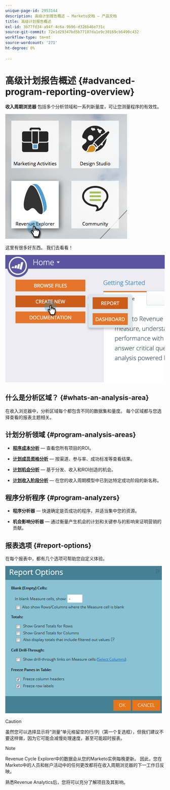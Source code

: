 ```yaml
---
unique-page-id: 2953144
description: 高级计划报告概述 — Marketo文档 — 产品文档
title: 高级计划报告概述
exl-id: 3b77fd34-a94f-4c6a-9b96-d326b46e731c
source-git-commit: 72e1d29347bd5b77107da1e9c30169cb6490c432
workflow-type: tm+mt
source-wordcount: '271'
ht-degree: 0%

---
```


# 高级计划报告概述 {#advanced-program-reporting-overview}

**收入周期浏览器** 包括多个分析领域和一系列新量度，可让您测量程序的有效性。

![](assets/rev.png)

这里有很多好东西。 我们去看看！

![](assets/image2015-4-30-10-3a15-3a17.png)

## 什么是分析区域？ {#whats-an-analysis-area}

在收入浏览器中，分析区域每个都包含不同的数据集和量度。 每个区域都与您选择查看的报表主题相关。

## 计划分析领域 {#program-analysis-areas}

* **[程序成本分析](understanding-the-program-cost-analysis-area.md)**  — 查看您所有项目的ROI。

* **[计划成员资格分析](understanding-the-program-membership-analysis-area.md)**  — 按渠道、参与率、成功标准等查看结果。

* **[计划机会分析](understanding-the-program-opportunity-analysis-area.md)**  — 基于分发、收入和ROI创造的机会。

* **[计划收入阶段分析](understanding-the-program-revenue-stage-analysis-area.md)**  — 在您的收入周期模型中已到达特定成功阶段的新名称。

## 程序分析程序 {#program-analyzers}

* **程序分析器**  — 快速确定是否成功的程序，并适当集中您的资源。

* **机会影响分析器**  — 通过衡量产生机会的计划和关键参与的影响来证明营销的贡献。

## 报表选项 {#report-options}

在每个报表中，都有几个选项可帮助您自定义体验。

![](assets/report-options.png)

>[!CAUTION]
>
>虽然您可以选择显示将“测量”单元格留空的行/列（第一个复选框），但我们建议不要这样做，因为它可能会减慢处理速度，甚至可能超时报表。

>[!NOTE]
>
>Revenue Cycle Explorer中的数据会从您的Marketo实例每晚更新。 因此，您在Marketo中的人员和帐户活动中的任何更改都将在收入周期浏览器的下一工作日反映。

熟悉Revenue Analytics后，您将可以充分了解项目及其影响。
